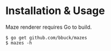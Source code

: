# Installation & Usage

Maze renderer requires Go to build.

```shell
$ go get github.com/bbuck/mazes
$ mazes -h
```
